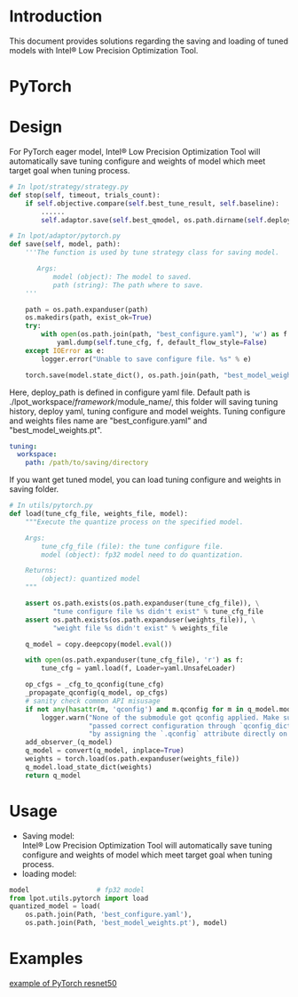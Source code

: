 # Introduction
This document provides solutions regarding the saving and loading of tuned models with Intel® Low Precision Optimization Tool.

PyTorch 
================================
# Design
For PyTorch eager model, Intel® Low Precision Optimization Tool will automatically save tuning configure and weights of model which meet target goal when tuning process.
```python
# In lpot/strategy/strategy.py
def stop(self, timeout, trials_count):
    if self.objective.compare(self.best_tune_result, self.baseline):
        ......
        self.adaptor.save(self.best_qmodel, os.path.dirname(self.deploy_path))

# In lpot/adaptor/pytorch.py
def save(self, model, path):
    '''The function is used by tune strategy class for saving model.

       Args:
           model (object): The model to saved.
           path (string): The path where to save.
    '''

    path = os.path.expanduser(path)
    os.makedirs(path, exist_ok=True)
    try:
        with open(os.path.join(path, "best_configure.yaml"), 'w') as f:
            yaml.dump(self.tune_cfg, f, default_flow_style=False)
    except IOError as e:
        logger.error("Unable to save configure file. %s" % e)

    torch.save(model.state_dict(), os.path.join(path, "best_model_weights.pt"))
```
Here, deploy_path is defined in configure yaml file. Default path is ./lpot_workspace/$framework/$module_name/, this folder will saving tuning history, deploy yaml, tuning configure and model weights. Tuning configure and weights files name are "best_configure.yaml" and "best_model_weights.pt".

```yaml
tuning:
  workspace:
    path: /path/to/saving/directory
```
If you want get tuned model, you can load tuning configure and weights in saving folder.

```python
# In utils/pytorch.py
def load(tune_cfg_file, weights_file, model):
    """Execute the quantize process on the specified model.

    Args:
        tune_cfg_file (file): the tune configure file.
        model (object): fp32 model need to do quantization.

    Returns:
        (object): quantized model
    """

    assert os.path.exists(os.path.expanduser(tune_cfg_file)), \
           "tune configure file %s didn't exist" % tune_cfg_file
    assert os.path.exists(os.path.expanduser(weights_file)), \
           "weight file %s didn't exist" % weights_file

    q_model = copy.deepcopy(model.eval())

    with open(os.path.expanduser(tune_cfg_file), 'r') as f:
        tune_cfg = yaml.load(f, Loader=yaml.UnsafeLoader)

    op_cfgs = _cfg_to_qconfig(tune_cfg)
    _propagate_qconfig(q_model, op_cfgs)
    # sanity check common API misusage
    if not any(hasattr(m, 'qconfig') and m.qconfig for m in q_model.modules()):
        logger.warn("None of the submodule got qconfig applied. Make sure you "
                    "passed correct configuration through `qconfig_dict` or "
                    "by assigning the `.qconfig` attribute directly on submodules")
    add_observer_(q_model)
    q_model = convert(q_model, inplace=True)
    weights = torch.load(os.path.expanduser(weights_file))
    q_model.load_state_dict(weights)
    return q_model
```

# Usage
* Saving model:  
Intel® Low Precision Optimization Tool will automatically save tuning configure and weights of model which meet target goal when tuning process.
* loading model:  
```python
model                 # fp32 model
from lpot.utils.pytorch import load
quantized_model = load(
    os.path.join(Path, 'best_configure.yaml'),
    os.path.join(Path, 'best_model_weights.pt'), model)
```

# Examples
[example of PyTorch resnet50](../examples/pytorch/image_recognition/imagenet/cpu/ptq/README.md)


